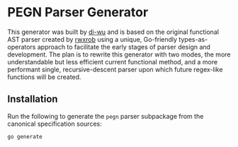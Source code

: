 # PEGN Parser Generator

This generator was built by [di-wu](https://github.com/di-wu) and is
based on the original functional AST parser created by
[rwxrob](https://github.com/rwxrob) using a unique, Go-friendly
types-as-operators approach to facilitate the early stages of parser
design and development. The plan is to rewrite this generator with two
modes, the more understandable but less efficient current functional
method, and a more performant single, recursive-descent parser upon
which future regex-like functions will be created.

## Installation

Run the following to generate the `pegn` parser subpackage from the
canonical specification sources:

```shell
go generate
```
